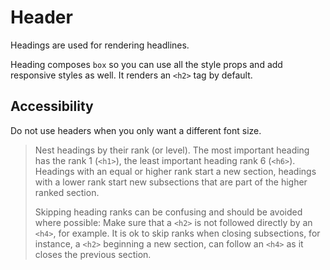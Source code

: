 # Header

Headings are used for rendering headlines.

Heading composes `box` so you can use all the style props and add responsive styles as well. It renders an `<h2>` tag by default.

## Accessibility

Do not use headers when you only want a different font size.

> Nest headings by their rank (or level). The most important heading has the rank 1 (`<h1>`), the least important heading rank 6 (`<h6>`). Headings with an equal or higher rank start a new section, headings with a lower rank start new subsections that are part of the higher ranked section.
>
> Skipping heading ranks can be confusing and should be avoided where possible: Make sure that a `<h2>` is not followed directly by an `<h4>`, for example. It is ok to skip ranks when closing subsections, for instance, a `<h2>` beginning a new section, can follow an `<h4>` as it closes the previous section.